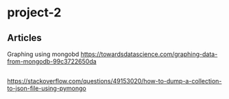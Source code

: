 # project-2

## Articles
Graphing using mongobd
https://towardsdatascience.com/graphing-data-from-mongodb-99c3722650da

## 
https://stackoverflow.com/questions/49153020/how-to-dump-a-collection-to-json-file-using-pymongo